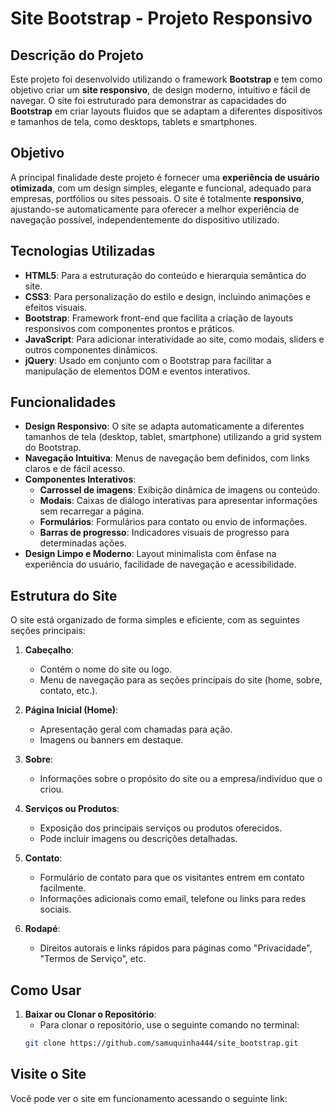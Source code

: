 # **Site Bootstrap** - Projeto Responsivo

## **Descrição do Projeto**

Este projeto foi desenvolvido utilizando o framework **Bootstrap** e tem como objetivo criar um **site responsivo**, de design moderno, intuitivo e fácil de navegar. O site foi estruturado para demonstrar as capacidades do **Bootstrap** em criar layouts fluidos que se adaptam a diferentes dispositivos e tamanhos de tela, como desktops, tablets e smartphones.

## **Objetivo**

A principal finalidade deste projeto é fornecer uma **experiência de usuário otimizada**, com um design simples, elegante e funcional, adequado para empresas, portfólios ou sites pessoais. O site é totalmente **responsivo**, ajustando-se automaticamente para oferecer a melhor experiência de navegação possível, independentemente do dispositivo utilizado.

## **Tecnologias Utilizadas**

- **HTML5**: Para a estruturação do conteúdo e hierarquia semântica do site.
- **CSS3**: Para personalização do estilo e design, incluindo animações e efeitos visuais.
- **Bootstrap**: Framework front-end que facilita a criação de layouts responsivos com componentes prontos e práticos.
- **JavaScript**: Para adicionar interatividade ao site, como modais, sliders e outros componentes dinâmicos.
- **jQuery**: Usado em conjunto com o Bootstrap para facilitar a manipulação de elementos DOM e eventos interativos.

## **Funcionalidades**

- **Design Responsivo**: O site se adapta automaticamente a diferentes tamanhos de tela (desktop, tablet, smartphone) utilizando a grid system do Bootstrap.
- **Navegação Intuitiva**: Menus de navegação bem definidos, com links claros e de fácil acesso.
- **Componentes Interativos**: 
  - **Carrossel de imagens**: Exibição dinâmica de imagens ou conteúdo.
  - **Modais**: Caixas de diálogo interativas para apresentar informações sem recarregar a página.
  - **Formulários**: Formulários para contato ou envio de informações.
  - **Barras de progresso**: Indicadores visuais de progresso para determinadas ações.
- **Design Limpo e Moderno**: Layout minimalista com ênfase na experiência do usuário, facilidade de navegação e acessibilidade.

## **Estrutura do Site**

O site está organizado de forma simples e eficiente, com as seguintes seções principais:

1. **Cabeçalho**:
   - Contém o nome do site ou logo.
   - Menu de navegação para as seções principais do site (home, sobre, contato, etc.).
   
2. **Página Inicial (Home)**:
   - Apresentação geral com chamadas para ação.
   - Imagens ou banners em destaque.
   
3. **Sobre**:
   - Informações sobre o propósito do site ou a empresa/indivíduo que o criou.
   
4. **Serviços ou Produtos**:
   - Exposição dos principais serviços ou produtos oferecidos.
   - Pode incluir imagens ou descrições detalhadas.

5. **Contato**:
   - Formulário de contato para que os visitantes entrem em contato facilmente.
   - Informações adicionais como email, telefone ou links para redes sociais.
   
6. **Rodapé**:
   - Direitos autorais e links rápidos para páginas como "Privacidade", "Termos de Serviço", etc.

## **Como Usar**

1. **Baixar ou Clonar o Repositório**:
   - Para clonar o repositório, use o seguinte comando no terminal:
   ```bash
   git clone https://github.com/samuquinha444/site_bootstrap.git

## Visite o Site

Você pode ver o site em funcionamento acessando o seguinte link: []([https://www.exemplo.com](https://samuquinha444.github.io/site_bootstrap/index.html))

[]([https://www.exemplo.com](https://samuquinha444.github.io/site_bootstrap/index.html))
